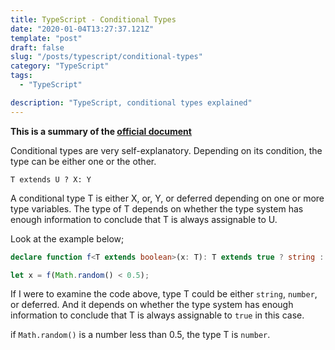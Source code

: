 ```yaml
---
title: TypeScript - Conditional Types
date: "2020-01-04T13:27:37.121Z"
template: "post"
draft: false
slug: "/posts/typescript/conditional-types"
category: "TypeScript"
tags:
  - "TypeScript"

description: "TypeScript, conditional types explained"
---
```


**This is a summary of the [official document](https://typesriptlang.org)**

Conditional types are very self-explanatory. Depending on its condition, the type can be either one or the other.

`T extends U ? X: Y`

A conditional type T is either X, or, Y, or deferred depending on one or more type variables. The type of T depends on whether the type system has enough information to conclude that T is always assignable to U.

Look at the example below;

```typescript
declare function f<T extends boolean>(x: T): T extends true ? string : number;

let x = f(Math.random() < 0.5);
```

If I were to examine the code above, type T could be either `string`, `number`, or deferred. And it depends on whether the type system has enough information to conclude that T is always assignable to `true` in this case.

if `Math.random()` is a number less than 0.5, the type T is `number`.
